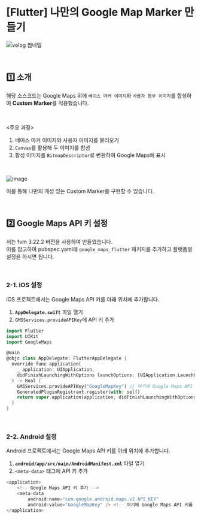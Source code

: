 # [Flutter] 나만의 Google Map Marker 만들기
![velog 썸네일](https://github.com/user-attachments/assets/851e1de8-d45b-43b3-b39d-68d5b3326a34)

<br>

## 1️⃣ 소개
해당 소스코드는 Google Maps 위에 `베이스 마커 이미지`와 `사용자 첨부 이미지`를 합성하여 **Custom Marker**를 적용했습니다.

<br>

<주요 과정>
1. 베이스 마커 이미지와 사용자 이미지를 불러오기
2. `Canvas`를 활용해 두 이미지를 합성
3. 합성 이미지를 `BitmapDescriptor`로 변환하여 Google Maps에 표시

<br>

![image](https://github.com/user-attachments/assets/7cbc8025-4c58-4a39-8bca-40d90ca25ae4)

이를 통해 나만의 개성 있는 Custom Marker를 구현할 수 있습니다.

<br>

## 2️⃣ Google Maps API 키 설정
저는 fvm 3.22.2 버전을 사용하여 만들었습니다. 
<br>
이를 참고하여 pubspec.yaml에 `google_maps_flutter` 패키지를 추가하고 플랫폼별 설정을 하시면 됩니다.

<br>

### 2-1. iOS 설정
iOS 프로젝트에서는 Google Maps API 키를 아래 위치에 추가합니다.
1. **`AppDelegate.swift`** 파일 열기
2. `GMSServices.provideAPIKey`에 API 키 추가

```dart
import Flutter
import UIKit
import GoogleMaps

@main
@objc class AppDelegate: FlutterAppDelegate {
  override func application(
    _ application: UIApplication,
    didFinishLaunchingWithOptions launchOptions: [UIApplication.LaunchOptionsKey: Any]?
  ) -> Bool {
    GMSServices.provideAPIKey("GoogleMapKey") // 여기에 Google Maps API 키를 입력
    GeneratedPluginRegistrant.register(with: self)
    return super.application(application, didFinishLaunchingWithOptions: launchOptions)
  }
}

```

<br>

### 2-2. Android 설정
Android 프로젝트에서는 Google Maps API 키를 아래 위치에 추가합니다.
1. **`android/app/src/main/AndroidManifest.xml`** 파일 열기
2. `<meta-data>` 태그에 API 키 추가

```dart
<application>
    <!-- Google Maps API 키 추가 -->
    <meta-data
        android:name="com.google.android.maps.v2.API_KEY"
        android:value="GoogleMapKey" /> <!-- 여기에 Google Maps API 키를 입력 -->
</application>
```
